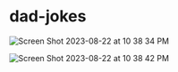 # dad-jokes

![Screen Shot 2023-08-22 at 10 38 34 PM](https://github.com/dilhansiriwardhana/dad-jokes/assets/76891526/2e8a8f33-1536-4d3a-921b-01ef447d4986)



![Screen Shot 2023-08-22 at 10 38 42 PM](https://github.com/dilhansiriwardhana/dad-jokes/assets/76891526/e291a49c-89bb-4eec-9b47-6220c96d45f5)

